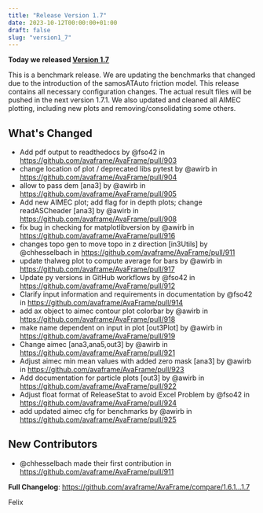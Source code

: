 ```yaml
---
title: "Release Version 1.7"
date: 2023-10-12T00:00:00+01:00
draft: false
slug: "version1_7"
---
```


**Today we released [Version 1.7](https://github.com/avaframe/AvaFrame/releases/tag/1.7)** 

This is a benchmark release.
We are updating the benchmarks that changed due to the introduction of the samosATAuto friction model. This release
contains all necessary configuration changes. The actual result files will be pushed in the next version 1.7.1.
We also updated and cleaned all AIMEC plotting, including new plots and removing/consolidating some others.

## What's Changed
* Add pdf output to readthedocs by @fso42 in https://github.com/avaframe/AvaFrame/pull/903
* change location of plot / deprecated libs pytest  by @awirb in https://github.com/avaframe/AvaFrame/pull/904
* allow to pass dem [ana3] by @awirb in https://github.com/avaframe/AvaFrame/pull/905
* Add new AIMEC plot; add flag for in depth plots; change readASCheader [ana3] by @awirb in https://github.com/avaframe/AvaFrame/pull/908
* fix bug in checking for matplotlibversion by @awirb in https://github.com/avaframe/AvaFrame/pull/916
* changes topo gen to move topo in z direction [in3Utils] by @chhesselbach in https://github.com/avaframe/AvaFrame/pull/911
* update thalweg plot to compute average for bars by @awirb in https://github.com/avaframe/AvaFrame/pull/917
* Update py versions in GitHub workflows by @fso42 in https://github.com/avaframe/AvaFrame/pull/912
* Clarify input information and requirements in documentation by @fso42 in https://github.com/avaframe/AvaFrame/pull/914
* add ax object to aimec contour plot colorbar by @awirb in https://github.com/avaframe/AvaFrame/pull/918
* make name dependent on input in plot [out3Plot] by @awirb in https://github.com/avaframe/AvaFrame/pull/919
* Change aimec [ana3,ana5,out3] by @awirb in https://github.com/avaframe/AvaFrame/pull/921
* Adjust aimec min mean values with added zero mask [ana3] by @awirb in https://github.com/avaframe/AvaFrame/pull/923
* Add documentation for particle plots [out3] by @awirb in https://github.com/avaframe/AvaFrame/pull/922
* Adjust float format of ReleaseStat to avoid Excel Problem by @fso42 in https://github.com/avaframe/AvaFrame/pull/924
* add updated aimec cfg for benchmarks by @awirb in https://github.com/avaframe/AvaFrame/pull/925

## New Contributors
* @chhesselbach made their first contribution in https://github.com/avaframe/AvaFrame/pull/911

**Full Changelog**: https://github.com/avaframe/AvaFrame/compare/1.6.1...1.7

Felix

